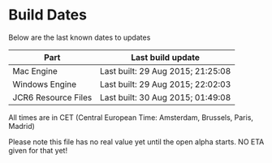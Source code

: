 # Build Dates

Below are the last known dates to updates

Part | Last build update
-----|-----
Mac Engine | Last built: 29 Aug 2015; 21:25:08
Windows Engine | Last built: 29 Aug 2015; 22:02:03
JCR6 Resource Files | Last built: 30 Aug 2015; 01:49:08
All times are in CET (Central European Time: Amsterdam, Brussels, Paris, Madrid)


Please note this file has no real value yet until the open alpha starts. NO ETA given for that yet!
